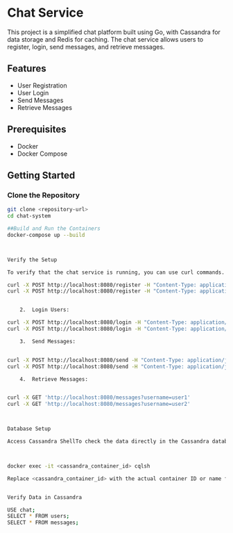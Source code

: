 # Chat Service

This project is a simplified chat platform built using Go, with Cassandra for data storage and Redis for caching. The chat service allows users to register, login, send messages, and retrieve messages.

## Features

- User Registration
- User Login
- Send Messages
- Retrieve Messages

## Prerequisites

- Docker
- Docker Compose

## Getting Started

### Clone the Repository

```sh
git clone <repository-url>
cd chat-system

##Build and Run the Containers
docker-compose up --build



Verify the Setup

To verify that the chat service is running, you can use curl commands.

curl -X POST http://localhost:8080/register -H "Content-Type: application/json" -d '{"username": "user1", "password": "pass1"}'
curl -X POST http://localhost:8080/register -H "Content-Type: application/json" -d '{"username": "user2", "password": "pass2"}'


	2.	Login Users:

curl -X POST http://localhost:8080/login -H "Content-Type: application/json" -d '{"username": "user1", "password": "pass1"}'
curl -X POST http://localhost:8080/login -H "Content-Type: application/json" -d '{"username": "user2", "password": "pass2"}'

	3.	Send Messages:


curl -X POST http://localhost:8080/send -H "Content-Type: application/json" -d '{"sender": "user1", "recipient": "user2", "content": "Hi user2, this is user1."}'
curl -X POST http://localhost:8080/send -H "Content-Type: application/json" -d '{"sender": "user1", "recipient": "user2", "content": "How are you, user2?"}'

	4.	Retrieve Messages:


curl -X GET 'http://localhost:8080/messages?username=user1'
curl -X GET 'http://localhost:8080/messages?username=user2'



Database Setup

Access Cassandra ShellTo check the data directly in the Cassandra database, access the Cassandra shell using the following command:



docker exec -it <cassandra_container_id> cqlsh

Replace <cassandra_container_id> with the actual container ID or name for Cassandra.


Verify Data in Cassandra

USE chat;
SELECT * FROM users;
SELECT * FROM messages;
